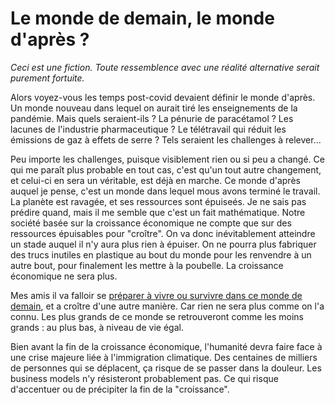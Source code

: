 # Le monde de demain, le monde d'après ?

_Ceci est une fiction. Toute ressemblence avec une réalité alternative serait purement fortuite._

Alors voyez-vous les temps post-covid devaient définir le monde d'après. Un monde nouveau dans lequel on aurait tiré les enseignements de la pandémie. Mais quels seraient-ils ? La pénurie de paracétamol ? Les lacunes de l'industrie pharmaceutique ? Le télétravail qui réduit les émissions de gaz à effets de serre ? Tels seraient les challenges à relever...

Peu importe les challenges, puisque visiblement rien ou si peu a changé. Ce qui me paraît plus probable en tout cas, c'est qu'un tout autre changement, et celui-ci en sera un véritable, est déjà en marche.
Ce monde d'après auquel je pense, c'est un monde dans lequel mous avons terminé le travail. La planète est ravagée, et ses ressources sont épuiseés. Je ne sais pas prédire quand, mais il me semble que c'est un fait mathématique. Notre société basée sur la croissance économique ne compte que sur des ressources épuisables pour "croître". On va donc inévitablement atteindre un stade auquel il n'y aura plus rien à épuiser. On ne pourra plus fabriquer des trucs inutiles en plastique au bout du monde pour les renvendre à un autre bout, pour finalement les mettre à la poubelle. La croissance économique ne sera plus.

Mes amis il va falloir se <a href="kit-survie.html">préparer à vivre ou survivre dans ce monde de demain</a>, et a croître d'une autre manière. Car rien ne sera plus comme on l'a connu. Les plus grands de ce monde se retrouveront comme les moins grands : au plus bas, à niveau de vie égal.

Bien avant la fin de la croissance économique, l'humanité devra faire face à une crise majeure liée à l'immigration climatique. Des centaines de milliers de personnes qui se déplacent, ça risque de se passer dans la douleur. Les business models n'y résisteront probablement pas. Ce qui risque d'accentuer ou de précipiter la fin de la "croissance".

